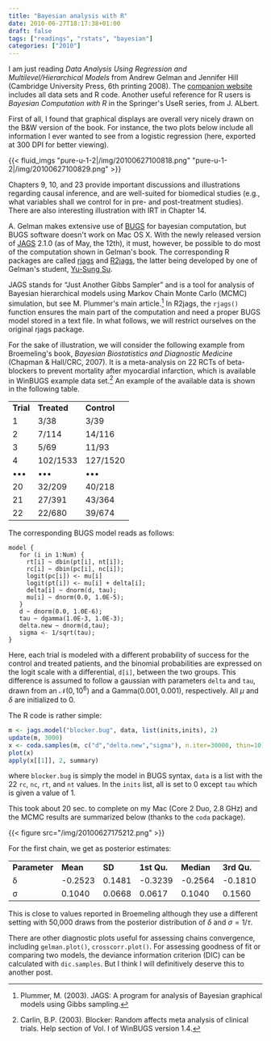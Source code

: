 ```yaml
---
title: "Bayesian analysis with R"
date: 2010-06-27T18:17:38+01:00
draft: false
tags: ["readings", "rstats", "bayesian"]
categories: ["2010"]
---
```


I am just reading *Data Analysis Using Regression and Multilevel/Hierarchical Models* from Andrew Gelman and Jennifer Hill (Cambridge University Press, 6th printing 2008). The [companion website][companion website] includes all data sets and R code. Another useful reference for R users is *Bayesian Computation with R* in the Springer's UseR series, from J. ALbert.

First of all, I found that graphical displays are overall very nicely drawn on the B&W version of the book. For instance, the two plots below include all information I ever wanted to see from a logistic regression (here, exported at 300 DPI for better viewing).

{{< fluid_imgs
  "pure-u-1-2|/img/20100627100818.png"
  "pure-u-1-2|/img/20100627100829.png" >}}


Chapters 9, 10, and 23 provide important discussions and illustrations regarding causal inference, and are well-suited for biomedical studies (e.g., what variables shall we control for in pre- and post-treatment studies). There are also interesting illustration with IRT in Chapter 14.

A. Gelman makes extensive use of [BUGS] for bayesian computation, but BUGS software doesn't work on Mac OS X. With the newly released version of [JAGS] 2.1.0 (as of May, the 12th), it must, however, be possible to do most of the computation shown in Gelman's book. The corresponding R packages are called [rjags][rjags] and [R2jags][R2jags], the latter being developed by one of Gelman's student, [Yu-Sung Su].

JAGS stands for “Just Another Gibbs Sampler” and is a tool for analysis of Bayesian hierarchical models using Markov Chain Monte Carlo (MCMC) simulation, but see M. Plummer's main article.[^1] In R2jags, the `rjags()` function ensures the main part of the computation and need a proper BUGS model stored in a text file. In what follows, we will restrict ourselves on the original rjags package.


For the sake of illustration, we will consider the following example from Broemeling's book, *Bayesian Biostatistics and Diagnostic Medicine* (Chapman & Hall/CRC, 2007). It is a meta-analysis on 22 RCTs of beta-blockers to prevent mortality after myocardial infarction, which is available in WinBUGS example data set.[^2] An example of the available data is shown in the following table.

<table border="0">
<tbody>
<tr>
<td><strong>Trial</strong></td>
<td><strong>Treated</strong></td>
<td><strong>Control</strong></td>
</tr>
<tr>
<td>1</td><td>3/38</td><td>3/39</td>
</tr>
<tr>
<td>2</td><td>7/114</td><td>14/116</td>
</tr>
<tr>
<td>3</td><td>5/69</td><td>11/93</td>
</tr>
<tr>
<td>4</td><td>102/1533</td><td>127/1520</td>
</tr>
<tr>
<td>•••</td><td>•••</td><td>•••</td>
</tr>
<tr>
<td>20</td><td>32/209</td><td>40/218</td>
</tr>
<tr>
<td>21</td><td>27/391</td><td>43/364</td>
</tr>
<tr>
<td>22</td><td>22/680</td><td>39/674</td>
</tr>
</tbody>
</table>

The corresponding BUGS model reads as follows:

```
model {
   for (i in 1:Num) {
     rt[i] ~ dbin(pt[i], nt[i]);
     rc[i] ~ dbin(pc[i], nc[i]);
     logit(pc[i]) <- mu[i] 
     logit(pt[i]) <- mu[i] + delta[i];
     delta[i] ~ dnorm(d, tau);
     mu[i] ~ dnorm(0.0, 1.0E-5);
   }
   d ~ dnorm(0.0, 1.0E-6);
   tau ~ dgamma(1.0E-3, 1.0E-3);
   delta.new ~ dnorm(d,tau);
   sigma <- 1/sqrt(tau);
}
```

Here, each trial is modeled with a different probability of success for the control and treated patients, and the binomial probabilities are expressed on the logit scale with a differential, `d[i]`, between the two groups. This difference is assumed to follow a gaussian with parameters `delta` and `tau`, drawn from an $\mathcal{N}(0,10^6)$ and a $\text{Gamma}(0.001,0.001)$, respectively. All $\mu$ and $\delta$ are initialized to 0.

The R code is rather simple:

```r
m <- jags.model("blocker.bug", data, list(inits,inits), 2)
update(m, 3000)
x <- coda.samples(m, c("d","delta.new","sigma"), n.iter=30000, thin=10)
plot(x)
apply(x[[1]], 2, summary)
```

where `blocker.bug` is simply the model in BUGS syntax, `data` is a list with the 22 `rc`, `nc`, `rt`, and `nt` values. In the `inits` list, all is set to 0 except `tau` which is given a value of 1.

This took about 20 sec. to complete on my Mac (Core 2 Duo, 2.8 GHz) and the MCMC results are summarized below (thanks to the `coda` package).

{{< figure src="/img/20100627175212.png" >}}

For the first chain, we get as posterior estimates:

<table border="0">
<tbody>
<tr>
<td><strong>Parameter</strong></td>
<td><strong>Mean</strong></td>
<td><strong>SD</strong></td>
<td><strong>1st Qu.</strong></td>
<td><strong>Median</strong></td>
<td><strong>3rd Qu.</strong></td>
</tr>
<tr>
<td>δ</td><td>-0.2523</td><td>0.1481</td><td>-0.3239</td><td>-0.2564</td><td>-0.1810</td>
</tr>
<tr>
<td>σ</td><td>0.1040</td><td>0.0668</td><td>0.0617</td><td>0.1040</td><td>0.1560</td>
</tr>
</tbody>
</table>

This is close to values reported in Broemeling although they use a different setting with 50,000 draws from the posterior distribution of $\delta$ and $\sigma=1/\tau$.
  
There are other diagnostic plots useful for assessing chains convergence, including `gelman.plot()`, `crosscorr.plot()`. For assessing goodness of fit or comparing two models, the deviance information criterion (DIC) can be calculated with `dic.samples`. But I think I will definitively deserve this to another post.


[^1]: Plummer, M. (2003). JAGS: A program for analysis of Bayesian graphical models using Gibbs sampling.

[^2]: Carlin, B.P. (2003). Blocker: Random affects meta analysis of clinical trials. Help section of Vol. I of WinBUGS version 1.4.

[companion website]: http://www.stat.columbia.edu/~gelman/arm/
[BUGS]: www.mrc-bsu.cam.ac.uk/bugs/
[JAGS]: http://www-fis.iarc.fr/~martyn/software/jags/
[rjags]: http://cran.r-project.org/web/packages/rjags/
[R2jags]: http://cran.r-project.org/web/packages/R2jags/
[Yu-Sung Su]: http://www.stat.columbia.edu/~yusung/

